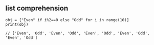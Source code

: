 ## list comprehension
```
obj = ["Even" if i%2==0 else "Odd" for i in range(10)]
print(obj)

// ['Even', 'Odd', 'Even', 'Odd', 'Even', 'Odd', 'Even', 'Odd', 'Even', 'Odd']
```